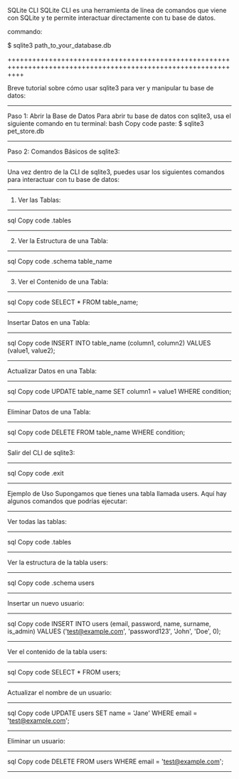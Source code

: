 SQLite CLI
SQLite CLI es una herramienta de línea de comandos que viene con SQLite y te permite interactuar directamente con tu base de datos.

commando:

$ sqlite3 path_to_your_database.db

++++++++++++++++++++++++++++++++++++++++++++++++++++++++++++++++++++++++++++++++++++++++++++++++++++++++++++++++

Breve tutorial sobre cómo usar sqlite3 para ver y manipular tu base de datos:

----------------------------------------------------------------------------------------------------------------

Paso 1: Abrir la Base de Datos
Para abrir tu base de datos con sqlite3, usa el siguiente comando en tu terminal:
bash
Copy code paste:
$ sqlite3 pet_store.db

----------------------------------------------------------------------------------------------------------------

Paso 2: Comandos Básicos de sqlite3:

----------------------------------------------------------------------------------------------------------------

Una vez dentro de la CLI de sqlite3, puedes usar los siguientes comandos para interactuar con tu base de datos:

----------------------------------------------------------------------------------------------------------------

 1. Ver las Tablas:

----------------------------------------------------------------------------------------------------------------

sql
Copy code
.tables

----------------------------------------------------------------------------------------------------------------

 2. Ver la Estructura de una Tabla:

----------------------------------------------------------------------------------------------------------------
sql
Copy code
.schema table_name

----------------------------------------------------------------------------------------------------------------

 3. Ver el Contenido de una Tabla:

----------------------------------------------------------------------------------------------------------------
sql
Copy code
SELECT * FROM table_name;

----------------------------------------------------------------------------------------------------------------

Insertar Datos en una Tabla:

----------------------------------------------------------------------------------------------------------------

sql
Copy code
INSERT INTO table_name (column1, column2) VALUES (value1, value2);

----------------------------------------------------------------------------------------------------------------

Actualizar Datos en una Tabla:

----------------------------------------------------------------------------------------------------------------

sql
Copy code
UPDATE table_name SET column1 = value1 WHERE condition;

----------------------------------------------------------------------------------------------------------------

Eliminar Datos de una Tabla:

----------------------------------------------------------------------------------------------------------------

sql
Copy code
DELETE FROM table_name WHERE condition;

----------------------------------------------------------------------------------------------------------------

Salir del CLI de sqlite3:

----------------------------------------------------------------------------------------------------------------

sql
Copy code
.exit

----------------------------------------------------------------------------------------------------------------

Ejemplo de Uso
Supongamos que tienes una tabla llamada users. Aquí hay algunos comandos que podrías ejecutar:

----------------------------------------------------------------------------------------------------------------

Ver todas las tablas:

----------------------------------------------------------------------------------------------------------------

sql
Copy code
.tables

----------------------------------------------------------------------------------------------------------------

Ver la estructura de la tabla users:

----------------------------------------------------------------------------------------------------------------

sql
Copy code
.schema users

----------------------------------------------------------------------------------------------------------------

Insertar un nuevo usuario:

----------------------------------------------------------------------------------------------------------------

sql
Copy code
INSERT INTO users (email, password, name, surname, is_admin) VALUES ('test@example.com', 'password123', 'John', 'Doe', 0);

----------------------------------------------------------------------------------------------------------------

Ver el contenido de la tabla users:

----------------------------------------------------------------------------------------------------------------

sql
Copy code
SELECT * FROM users;

----------------------------------------------------------------------------------------------------------------

Actualizar el nombre de un usuario:

----------------------------------------------------------------------------------------------------------------
sql
Copy code
UPDATE users SET name = 'Jane' WHERE email = 'test@example.com';

----------------------------------------------------------------------------------------------------------------
Eliminar un usuario:

----------------------------------------------------------------------------------------------------------------
sql
Copy code
DELETE FROM users WHERE email = 'test@example.com';

----------------------------------------------------------------------------------------------------------------